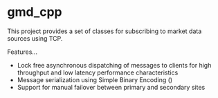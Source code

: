 # gmd_cpp
This project provides a set of classes for subscribing to market data sources using TCP.

Features...

- Lock free asynchronous dispatching of messages to clients for high throughput and low latency performance characteristics
- Message serialization using Simple Binary Encoding ()
- Support for manual failover between primary and secondary sites
